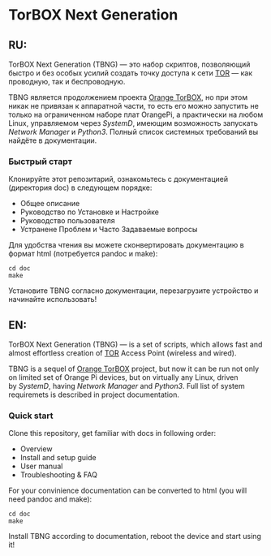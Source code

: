 # TorBOX Next Generation #

## RU:
TorBOX Next Generation (TBNG) — это набор скриптов, позволяющий быстро и без особых усилий создать точку доступа к сети [TOR](https://torproject.org) — как проводную, так и беспроводную. 

TBNG является продолжением проекта [Orange TorBOX](https://github.com/znoxx/torbox), но при этом никак не привязан к аппаратной части, то есть его можно запустить не только 
на ограниченном наборе плат OrangePi, а практически на любом Linux, управляемом через _SystemD_, имеющим возможность запускать _Network Manager_ и _Python3_. Полный список 
системных требований вы найдёте в документации.

### Быстрый старт

Клонируйте этот репозитарий, ознакомьтесь с документацией (директория doc) в следующем порядке:

* Общее описание
* Руководство по Установке и Настройке
* Руководство пользователя
* Устранене Проблем и Часто Задаваемые вопросы

Для удобства чтения вы можете сконвертировать документацию в формат html (потребуется pandoc и make):

```
cd doc
make
```
Установите TBNG согласно документации, перезагрузите устройство и начинайте использовать!

## EN:
TorBOX Next Generation (TBNG) — is a set of scripts, which allows fast and almost effortless creation of [TOR](https://torproject.org) Access Point (wireless and wired).

TBNG is a sequel of [Orange TorBOX](https://github.com/znoxx/torbox) project, but now it can be run not only on limited set of Orange Pi devices, but on virtually any Linux, driven  
by _SystemD_, having _Network Manager_ and _Python3_. Full list of system requiremets is described in project documentation.

### Quick start

Clone this repository, get familiar with docs in following order:

* Overview
* Install and setup guide
* User manual
* Troubleshooting & FAQ

For your convinience documentation can be converted to  html (you will need pandoc and make):

```
cd doc
make
```
Install TBNG according to documentation, reboot the device and start using it!

